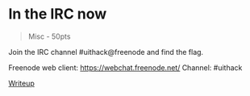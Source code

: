 # In the IRC now

> Misc - 50pts

Join the IRC channel #uithack@freenode and find the flag.

Freenode web client: https://webchat.freenode.net/
Channel: #uithack

[Writeup](./writeup.md)
